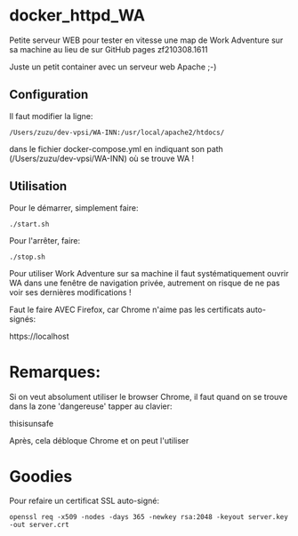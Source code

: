 # docker_httpd_WA
Petite serveur WEB pour tester en vitesse une map de Work Adventure sur sa machine au lieu de sur GitHub pages
zf210308.1611

Juste un petit container avec un serveur web Apache ;-)


## Configuration
Il faut modifier la ligne:
```
/Users/zuzu/dev-vpsi/WA-INN:/usr/local/apache2/htdocs/
```
dans le fichier docker-compose.yml en indiquant son path (/Users/zuzu/dev-vpsi/WA-INN) où se trouve WA !


## Utilisation 
Pour le démarrer, simplement faire:
```
./start.sh
```

Pour l'arrêter, faire:
```
./stop.sh
```

Pour utiliser Work Adventure sur sa machine il faut systématiquement ouvrir WA dans une fenêtre de navigation privée, autrement on risque de ne pas voir ses dernières modifications !

Faut le faire AVEC Firefox, car Chrome n'aime pas les certificats auto-signés:

https://localhost


# Remarques:
Si on veut absolument utiliser le browser Chrome, il faut quand on se trouve dans la zone 'dangereuse' tapper au clavier:

thisisunsafe

Après, cela débloque Chrome et on peut l'utiliser


# Goodies

Pour refaire un certificat SSL auto-signé:
```
openssl req -x509 -nodes -days 365 -newkey rsa:2048 -keyout server.key -out server.crt
```




